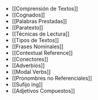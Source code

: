 - [[Comprensión de Textos]]
- [[Cognados]]
- [[Palabras Prestadas]]
- [[Paratexto]]
- [[Técnicas de Lectura]]
- [[Tipos de Textos]]
- [[Frases Nominales]]
- [[Contextual Reference]]
- [[Conectores]]
- [[Adverbios]]
- [[Modal Verbs]]
- [[Pronombres no Referenciales]]
- [[Sufijo ing]]
- [[Adjetivos Compuestos]]
